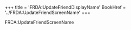 +++
title = 'FRDA:UpdateFriendDisplayName'
BookHref = '../FRDA:UpdateFriendScreenName'
+++

FRDA:UpdateFriendScreenName

